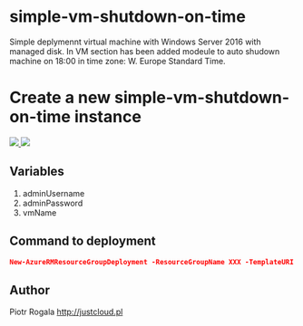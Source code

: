 # simple-vm-shutdown-on-time

Simple deplymennt virtual machine with Windows Server 2016 with managed disk. In VM section has been added modeule to auto shudown machine on 18:00 in time zone: W. Europe Standard Time.

# Create a new simple-vm-shutdown-on-time instance

<a href="https://portal.azure.com/#create/Microsoft.Template/uri/https://raw.githubusercontent.com/RogalaPiotr/JustCloudPublic/master/simple-vm-shutdown-on-time/azuredeploy.json" target="_blank">
    <img src="http://azuredeploy.net/deploybutton.png"/>
</a>
<a href="http://armviz.io/#/?load=https://raw.githubusercontent.com/RogalaPiotr/JustCloudPublic/master/simple-vm-shutdown-on-time/azuredeploy.json" target="_blank">
    <img src="http://armviz.io/visualizebutton.png"/>
</a>

## Variables
1. adminUsername
2. adminPassword
3. vmName

## Command to deployment
```json
New-AzureRMResourceGroupDeployment -ResourceGroupName XXX -TemplateURI "https://raw.githubusercontent.com/RogalaPiotr/JustCloudPublic/master/simple-vm-shutdown-on-time/azuredeploy.json" -adminUsername XXX -adminPassword XXX -vmName XXX
```

## Author
Piotr Rogala
http://justcloud.pl
